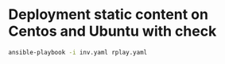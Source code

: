 # Deployment static content on Centos and Ubuntu with check

```bash
ansible-playbook -i inv.yaml rplay.yaml
```
